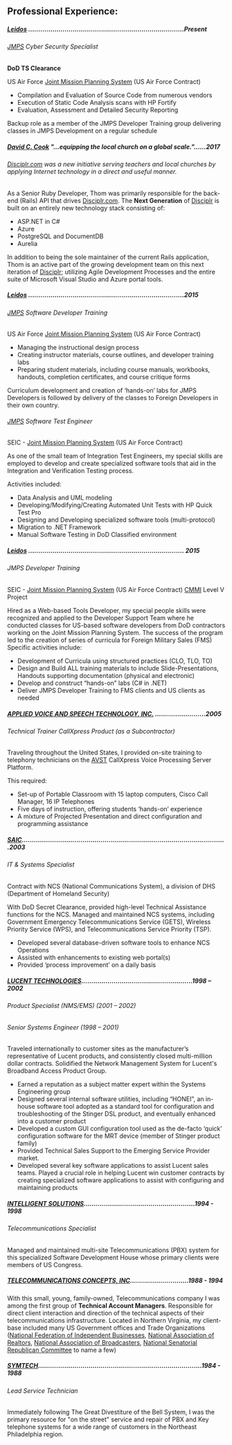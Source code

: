 ## Professional Experience:

##### [Leidos](http://www.leidos.com) .............................................................................Present

###### [JMPS](http://www.prnewswire.com/news-releases/saic-awarded-air-force-mission-planning-system-engineering-and-integration-contract-54307102.html) Cyber Security Specialist

__DoD TS Clearance__

US Air Force [Joint Mission Planning System](http://www.prnewswire.com/news-releases/saic-awarded-air-force-mission-planning-system-engineering-and-integration-contract-54307102.html) (US Air Force Contract)
  
 - Compilation and Evaluation of Source Code from numerous vendors
 - Execution of Static Code Analysis scans with HP Fortify
 - Evaluation, Assessment and Detailed Security Reporting

Backup role as a member of the JMPS Developer Training group delivering classes in JMPS Development on a regular schedule

##### [David C. Cook](https://www.DavidCCook.com/global) "...equipping the local church on a global scale."......2017

###### [Disciplr.com](https://disciplr.com) was a new initiative serving teachers and local churches by applying Internet technology in a direct and useful manner.

As a Senior Ruby Developer, Thom was primarily responsible for the back-end (Rails) API that drives [Disciplr.com](http://www.Disciplr.com).
The **Next Generation** of [Disciplr](www.disciplr.com) is built on an entirely new technology stack consisting of:

 - ASP.NET in C#
 - Azure
 - PostgreSQL and DocumentDB
 - Aurelia

In addition to being the sole maintainer of the current Rails application, Thom is an active part of the growing development team on this next iteration of [Disciplr](www.disciplr.com); utilizing Agile Development Processes and the entire suite of Microsoft Visual Studio and Azure portal tools.

##### [Leidos](http://www.leidos.com) .............................................................................2015

###### [JMPS](http://www.prnewswire.com/news-releases/saic-awarded-air-force-mission-planning-system-engineering-and-integration-contract-54307102.html) Software Developer Training

US Air Force [Joint Mission Planning System](http://www.prnewswire.com/news-releases/saic-awarded-air-force-mission-planning-system-engineering-and-integration-contract-54307102.html) (US Air Force Contract)
  
- Managing the instructional design process
- Creating instructor materials, course outlines, and developer training labs
- Preparing student materials, including course manuals, workbooks, handouts, completion certificates, and course critique forms

Curriculum development and creation of ‘hands-on’ labs for JMPS Developers is followed by delivery of the classes to Foreign Developers in their own country.

###### [JMPS](http://www.prnewswire.com/news-releases/saic-awarded-air-force-mission-planning-system-engineering-and-integration-contract-54307102.html) Software Test Engineer

SEIC - [Joint Mission Planning System](http://www.prnewswire.com/news-releases/saic-awarded-air-force-mission-planning-system-engineering-and-integration-contract-54307102.html) (US Air Force Contract)

As one of the small team of Integration Test Engineers, my special skills are employed to develop and create specialized software tools that aid in the Integration and Verification Testing process.

Activities included:

  * Data Analysis and UML modeling
  * Developing/Modifying/Creating Automated Unit Tests with HP Quick Test Pro
  * Designing and Developing specialized software tools (multi-protocol)
  * Migration to .NET Framework
  * Manual Software Testing in DoD Classified environment

##### [Leidos](http://www.leidos.com) ............................................................................. 2015

###### JMPS Developer Training
SEIC - [Joint Mission Planning System](http://www.dote.osd.mil/pub/reports/fy2012/pdf/af/2012mps-jmps-af.pdf) (US Air Force Contract) [CMMI](http://cmmiinstitute.com/) Level V Project


Hired as a Web-based Tools Developer, my special people skills were recognized and applied to the Developer Support Team where he conducted classes for US-based software developers from DoD contractors working on the Joint Mission Planning System.
The success of the program led to the creation of series of curricula for Foreign Military Sales (FMS) Specific activities include:

  * Development of Curricula using structured practices (CLO, TLO, TO)
  * Design and Build ALL training materials to include Slide-Presentations, Handouts supporting documentation (physical and electronic)
  * Develop and construct “hands-on” labs (C# in .NET)
  * Deliver JMPS Developer Training to FMS clients and US clients as needed
 
##### [APPLIED VOICE AND SPEECH TECHNOLOGY, INC.](http://www.avst.com/) .........................2005
###### Technical Trainer CallXpress Product (as a Subcontractor)

Traveling throughout the United States, I provided on-site training to telephony technicians on the [AVST](http://www.avst.com/) CallXpress Voice Processing Server Platform.

This required:

  * Set-up of Portable Classroom with 15 laptop computers, Cisco Call Manager, 16 IP Telephones
  * Five days of instruction, offering students ‘hands-on’ experience
  * A mixture of Projected Presentation and direct configuration and programming assistance
  
##### [SAIC](http://www.saic.com/).....................................................................................................2003
###### IT & Systems Specialist

Contract with NCS (National Communications System), a division of DHS (Department of Homeland Security)

With DoD Secret Clearance, provided high-level Technical Assistance functions for the NCS. Managed and maintained NCS systems, including Government Emergency Telecommunications Service (GETS), Wireless Priority Service (WPS), and Telecommunications Service Priority (TSP).

  * Developed several database-driven software tools to enhance NCS Operations
  * Assisted with enhancements to existing web portal(s)
  * Provided ‘process improvement’ on a daily basis

##### [LUCENT TECHNOLOGIES](http://www.lucent.com).......................................................1998 – 2002
###### Product Specialist (NMS/EMS) (2001 – 2002)
###### Senior Systems Engineer (1998 – 2001)

Traveled internationally to customer sites as the manufacturer’s representative of Lucent products, and consistently closed multi-million dollar contracts. Solidified the Network Management System for Lucent's Broadband Access Product Group.

  * Earned a reputation as a subject matter expert within the Systems Engineering group
  * Designed several internal software utilities, including “HONEI”, an in-house software tool adopted as a standard tool for configuration and troubleshooting of the Stinger DSL product, and eventually enhanced into a customer product
  * Developed a custom GUI configuration tool used as the de-facto ‘quick’ configuration software for the MRT device (member of Stinger product family)
  * Provided Technical Sales Support to the Emerging Service Provider market.
  * Developed several key software applications to assist Lucent sales teams. Played a crucial role in helping Lucent win customer contracts by creating specialized software applications to assist with configuring and maintaining products

##### [INTELLIGENT SOLUTIONS](http://forisi.com/).......................................................1994 - 1998
###### Telecommunications Specialist

Managed and maintained multi-site Telecommunications (PBX) system for this specialized Software Development House whose primary clients were members of US Congress.

##### [TELECOMMUNICATIONS CONCEPTS, INC](http://www.tci-voip.com/).............................1988 - 1994

With this small, young, family-owned, Telecommunications company I was among the first group of __Technical Account Managers__.  Responsible for direct client interaction and direction of the technical aspects of their telecommunications infrastructure.
Located in Northern Virginia, my client-base included many US Government offices and Trade Organizations ([National Federation of Independent Businesses](http://www.nfib.com), [National Association of Realtors](http://www.realtor.org/), [National Association of Broadcasters](http://www.nab.org/about/contactUs.asp), [National Senatorial Republican Committee](http://www.nrsc.org/) to name a few)

##### [SYMTECH](http://www.symtechsolutions.com/).................................................................................1984 - 1988
###### Lead Service Technician

Immediately following The Great Divestiture of the Bell System, I was the primary resource for "on the street" service and repair of PBX and Key telephone systems for a wide range of customers in the Northeast Philadelphia region.

